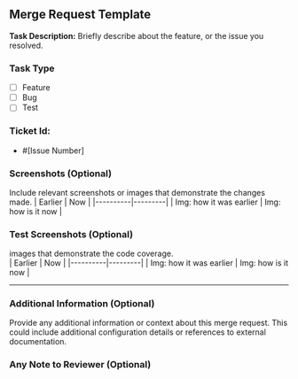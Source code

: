 ## Merge Request Template

**Task Description:**
Briefly describe about the feature, or the issue you resolved.

### Task Type
- [ ] Feature
- [ ] Bug
- [ ] Test

### Ticket Id:
- #[Issue Number]

### Screenshots (Optional)
Include relevant screenshots or images that demonstrate the changes made.
| Earlier  | Now     |
|----------|---------|
| Img: how it was earlier | Img: how is it now |

### Test Screenshots (Optional)
images that demonstrate the code coverage. <br>
| Earlier  | Now     |
|----------|---------|
| Img: how it was earlier | Img: how is it now |

---
### Additional Information (Optional)
Provide any additional information or context about this merge request. This could include additional configuration details or references to external documentation.

### Any Note to Reviewer (Optional)

